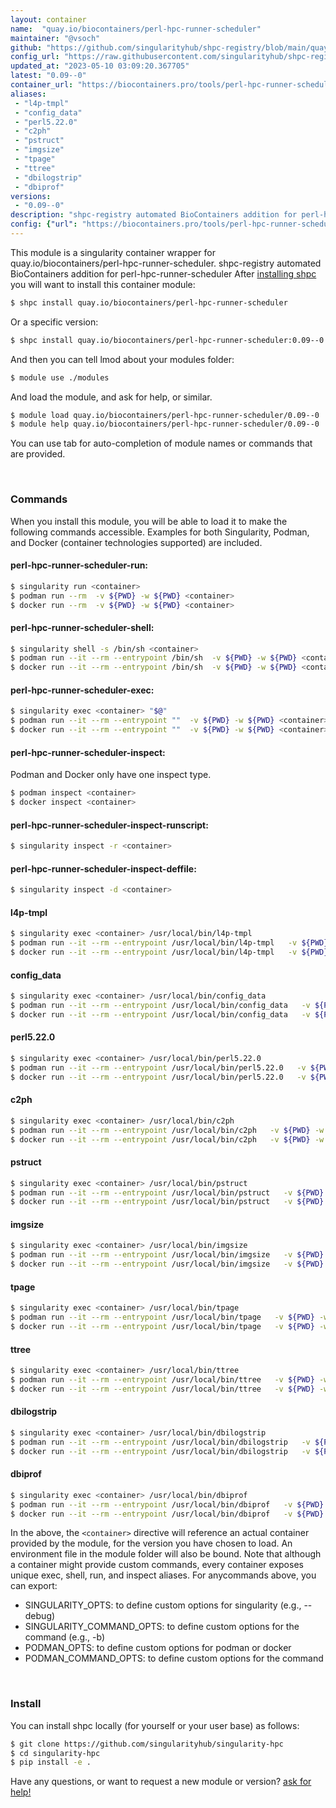 ```yaml
---
layout: container
name:  "quay.io/biocontainers/perl-hpc-runner-scheduler"
maintainer: "@vsoch"
github: "https://github.com/singularityhub/shpc-registry/blob/main/quay.io/biocontainers/perl-hpc-runner-scheduler/container.yaml"
config_url: "https://raw.githubusercontent.com/singularityhub/shpc-registry/main/quay.io/biocontainers/perl-hpc-runner-scheduler/container.yaml"
updated_at: "2023-05-10 03:09:20.367705"
latest: "0.09--0"
container_url: "https://biocontainers.pro/tools/perl-hpc-runner-scheduler"
aliases:
 - "l4p-tmpl"
 - "config_data"
 - "perl5.22.0"
 - "c2ph"
 - "pstruct"
 - "imgsize"
 - "tpage"
 - "ttree"
 - "dbilogstrip"
 - "dbiprof"
versions:
 - "0.09--0"
description: "shpc-registry automated BioContainers addition for perl-hpc-runner-scheduler"
config: {"url": "https://biocontainers.pro/tools/perl-hpc-runner-scheduler", "maintainer": "@vsoch", "description": "shpc-registry automated BioContainers addition for perl-hpc-runner-scheduler", "latest": {"0.09--0": "sha256:7fcf15ef48990cfc94fa1902a1a71fcb3acda73d10a5c0afb4cfe423b68742fc"}, "tags": {"0.09--0": "sha256:7fcf15ef48990cfc94fa1902a1a71fcb3acda73d10a5c0afb4cfe423b68742fc"}, "docker": "quay.io/biocontainers/perl-hpc-runner-scheduler", "aliases": {"l4p-tmpl": "/usr/local/bin/l4p-tmpl", "config_data": "/usr/local/bin/config_data", "perl5.22.0": "/usr/local/bin/perl5.22.0", "c2ph": "/usr/local/bin/c2ph", "pstruct": "/usr/local/bin/pstruct", "imgsize": "/usr/local/bin/imgsize", "tpage": "/usr/local/bin/tpage", "ttree": "/usr/local/bin/ttree", "dbilogstrip": "/usr/local/bin/dbilogstrip", "dbiprof": "/usr/local/bin/dbiprof"}}
---
```


This module is a singularity container wrapper for quay.io/biocontainers/perl-hpc-runner-scheduler.
shpc-registry automated BioContainers addition for perl-hpc-runner-scheduler
After [installing shpc](#install) you will want to install this container module:


```bash
$ shpc install quay.io/biocontainers/perl-hpc-runner-scheduler
```

Or a specific version:

```bash
$ shpc install quay.io/biocontainers/perl-hpc-runner-scheduler:0.09--0
```

And then you can tell lmod about your modules folder:

```bash
$ module use ./modules
```

And load the module, and ask for help, or similar.

```bash
$ module load quay.io/biocontainers/perl-hpc-runner-scheduler/0.09--0
$ module help quay.io/biocontainers/perl-hpc-runner-scheduler/0.09--0
```

You can use tab for auto-completion of module names or commands that are provided.

<br>

### Commands

When you install this module, you will be able to load it to make the following commands accessible.
Examples for both Singularity, Podman, and Docker (container technologies supported) are included.

#### perl-hpc-runner-scheduler-run:

```bash
$ singularity run <container>
$ podman run --rm  -v ${PWD} -w ${PWD} <container>
$ docker run --rm  -v ${PWD} -w ${PWD} <container>
```

#### perl-hpc-runner-scheduler-shell:

```bash
$ singularity shell -s /bin/sh <container>
$ podman run --it --rm --entrypoint /bin/sh  -v ${PWD} -w ${PWD} <container>
$ docker run --it --rm --entrypoint /bin/sh  -v ${PWD} -w ${PWD} <container>
```

#### perl-hpc-runner-scheduler-exec:

```bash
$ singularity exec <container> "$@"
$ podman run --it --rm --entrypoint ""  -v ${PWD} -w ${PWD} <container> "$@"
$ docker run --it --rm --entrypoint ""  -v ${PWD} -w ${PWD} <container> "$@"
```

#### perl-hpc-runner-scheduler-inspect:

Podman and Docker only have one inspect type.

```bash
$ podman inspect <container>
$ docker inspect <container>
```

#### perl-hpc-runner-scheduler-inspect-runscript:

```bash
$ singularity inspect -r <container>
```

#### perl-hpc-runner-scheduler-inspect-deffile:

```bash
$ singularity inspect -d <container>
```


#### l4p-tmpl

```bash
$ singularity exec <container> /usr/local/bin/l4p-tmpl
$ podman run --it --rm --entrypoint /usr/local/bin/l4p-tmpl   -v ${PWD} -w ${PWD} <container> -c " $@"
$ docker run --it --rm --entrypoint /usr/local/bin/l4p-tmpl   -v ${PWD} -w ${PWD} <container> -c " $@"
```


#### config_data

```bash
$ singularity exec <container> /usr/local/bin/config_data
$ podman run --it --rm --entrypoint /usr/local/bin/config_data   -v ${PWD} -w ${PWD} <container> -c " $@"
$ docker run --it --rm --entrypoint /usr/local/bin/config_data   -v ${PWD} -w ${PWD} <container> -c " $@"
```


#### perl5.22.0

```bash
$ singularity exec <container> /usr/local/bin/perl5.22.0
$ podman run --it --rm --entrypoint /usr/local/bin/perl5.22.0   -v ${PWD} -w ${PWD} <container> -c " $@"
$ docker run --it --rm --entrypoint /usr/local/bin/perl5.22.0   -v ${PWD} -w ${PWD} <container> -c " $@"
```


#### c2ph

```bash
$ singularity exec <container> /usr/local/bin/c2ph
$ podman run --it --rm --entrypoint /usr/local/bin/c2ph   -v ${PWD} -w ${PWD} <container> -c " $@"
$ docker run --it --rm --entrypoint /usr/local/bin/c2ph   -v ${PWD} -w ${PWD} <container> -c " $@"
```


#### pstruct

```bash
$ singularity exec <container> /usr/local/bin/pstruct
$ podman run --it --rm --entrypoint /usr/local/bin/pstruct   -v ${PWD} -w ${PWD} <container> -c " $@"
$ docker run --it --rm --entrypoint /usr/local/bin/pstruct   -v ${PWD} -w ${PWD} <container> -c " $@"
```


#### imgsize

```bash
$ singularity exec <container> /usr/local/bin/imgsize
$ podman run --it --rm --entrypoint /usr/local/bin/imgsize   -v ${PWD} -w ${PWD} <container> -c " $@"
$ docker run --it --rm --entrypoint /usr/local/bin/imgsize   -v ${PWD} -w ${PWD} <container> -c " $@"
```


#### tpage

```bash
$ singularity exec <container> /usr/local/bin/tpage
$ podman run --it --rm --entrypoint /usr/local/bin/tpage   -v ${PWD} -w ${PWD} <container> -c " $@"
$ docker run --it --rm --entrypoint /usr/local/bin/tpage   -v ${PWD} -w ${PWD} <container> -c " $@"
```


#### ttree

```bash
$ singularity exec <container> /usr/local/bin/ttree
$ podman run --it --rm --entrypoint /usr/local/bin/ttree   -v ${PWD} -w ${PWD} <container> -c " $@"
$ docker run --it --rm --entrypoint /usr/local/bin/ttree   -v ${PWD} -w ${PWD} <container> -c " $@"
```


#### dbilogstrip

```bash
$ singularity exec <container> /usr/local/bin/dbilogstrip
$ podman run --it --rm --entrypoint /usr/local/bin/dbilogstrip   -v ${PWD} -w ${PWD} <container> -c " $@"
$ docker run --it --rm --entrypoint /usr/local/bin/dbilogstrip   -v ${PWD} -w ${PWD} <container> -c " $@"
```


#### dbiprof

```bash
$ singularity exec <container> /usr/local/bin/dbiprof
$ podman run --it --rm --entrypoint /usr/local/bin/dbiprof   -v ${PWD} -w ${PWD} <container> -c " $@"
$ docker run --it --rm --entrypoint /usr/local/bin/dbiprof   -v ${PWD} -w ${PWD} <container> -c " $@"
```



In the above, the `<container>` directive will reference an actual container provided
by the module, for the version you have chosen to load. An environment file in the
module folder will also be bound. Note that although a container
might provide custom commands, every container exposes unique exec, shell, run, and
inspect aliases. For anycommands above, you can export:

 - SINGULARITY_OPTS: to define custom options for singularity (e.g., --debug)
 - SINGULARITY_COMMAND_OPTS: to define custom options for the command (e.g., -b)
 - PODMAN_OPTS: to define custom options for podman or docker
 - PODMAN_COMMAND_OPTS: to define custom options for the command

<br>

### Install

You can install shpc locally (for yourself or your user base) as follows:

```bash
$ git clone https://github.com/singularityhub/singularity-hpc
$ cd singularity-hpc
$ pip install -e .
```

Have any questions, or want to request a new module or version? [ask for help!](https://github.com/singularityhub/singularity-hpc/issues)